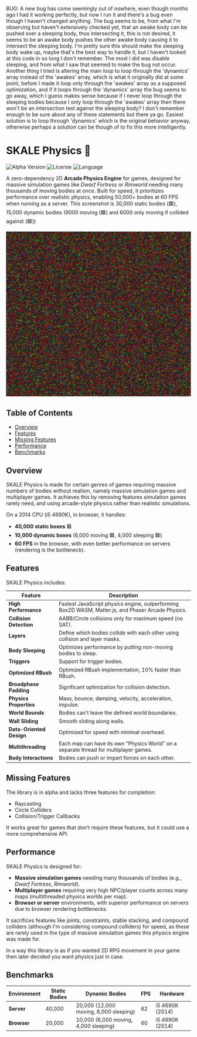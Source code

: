 BUG: A new bug has come seemingly out of nowhere, even though months ago I had it working perfectly, but now I run it and there's a bug even though I haven't changed anything. The bug seems to be, from what I'm observing but haven't extensively checked yet, that an awake body can be pushed over a sleeping body, thus intersecting it, this is not desired, it seems to be an awake body pushes the other awake body causing it to intersect the sleeping body. I'm pretty sure this should make the sleeping body wake up, maybe that's the best way to handle it, but I haven't looked at this code in so long I don't remember. The most I did was disable sleeping, and from what I saw that seemed to make the bug not occur. Another thing I tried is altering the main loop to loop through the 'dynamics' array instead of the 'awakes' array, which is what it originally did at some point, before I made it loop only through the 'awakes' array as a supposed optimization, and if it loops through the 'dynamics' array the bug seems to go away, which I guess makes sense because if I never loop through the sleeping bodies because I only loop through the 'awakes' array then there won't be an intersection test against the sleeping body? I don't remember enough to be sure about any of these statements but there ya go. Easiest solution is to loop through 'dynamics' which is the original behavior anyway, otherwise perhaps a solution can be though of to fix this more intelligently.

# SKALE Physics 🚀

![Alpha Version](https://img.shields.io/badge/Version-Alpha-blue) ![License](https://img.shields.io/badge/License-MIT-green) ![Language](https://img.shields.io/badge/Language-JavaScript-yellow)

A zero-dependency 2D **Arcade Physics Engine** for games, designed for massive simulation games like *Dwarf Fortress* or *Rimworld* needing many thousands of moving bodies at once. Built for speed, it prioritizes performance over realistic physics, enabling 50,000+ bodies at 60 FPS when running as a server. This screenshot is 30,000 static bodies (🟥), 15,000 dynamic bodies (9000 moving (🟩) and 6000 only moving if collided against (🟦))

![SKALE Physics Demo](https://raw.githubusercontent.com/Gabriel-xyz/SKALE-Physics/main/demo/screenshot.jpg)

## Table of Contents
- [Overview](#overview)
- [Features](#features)
- [Missing Features](#missing-features)
- [Performance](#performance)
- [Benchmarks](#benchmarks)

## Overview
SKALE Physics is made for certain genres of games requiring massive numbers of bodies without realism, namely massive simulation games and multiplayer games. It achieves this by removing features simulation games rarely need, and using arcade-style physics rather than realistic simulations.

On a 2014 CPU (i5 4690K), in browser, it handles:
- **40,000 static boxes** 🟥
- **10,000 dynamic boxes** (6,000 moving 🟩, 4,000 sleeping 🟦)
- **60 FPS** in the browser, with even better performance on servers (rendering is the bottleneck).

## Features
SKALE Physics includes:

| Feature | Description |
|---------|-------------|
| **High Performance** | Fastest JavaScript physics engine, outperforming Box2D WASM, Matter.js, and Phaser Arcade Physics. |
| **Collision Detection** | AABB/Circle collisions only for maximum speed (no SAT). |
| **Layers** | Define which bodies collide with each other using collision and layer masks. |
| **Body Sleeping** | Optimizes performance by putting non-moving bodies to sleep. |
| **Triggers** | Support for trigger bodies. |
| **Optimized RBush** | Optimized RBush implementation, 10% faster than RBush. |
| **Broadphase Padding** | Significant optimization for collision detection. |
| **Physics Properties** | Mass, bounce, damping, velocity, acceleration, impulse. |
| **World Bounds** | Bodies can't leave the defined world boundaries. |
| **Wall Sliding** | Smooth sliding along walls. |
| **Data-Oriented Design** | Optimized for speed with minimal overhead. |
| **Multithreading** | Each map can have its own "Physics World" on a separate thread for multiplayer games. |
| **Body Interactions** | Bodies can push or impart forces on each other. |

## Missing Features
The library is in alpha and lacks three features for completion:
- Raycasting
- Circle Colliders
- Collision/Trigger Callbacks

It works great for games that don’t require these features, but it could use a more comprehensive API.

## Performance
SKALE Physics is designed for:
- **Massive simulation games** needing many thousands of bodies (e.g., *Dwarf Fortress*, *Rimworld*).
- **Multiplayer games** requiring very high NPC/player counts across many maps (multithreaded physics worlds per map).
- **Browser or server** environments, with superior performance on servers due to browser rendering bottlenecks.

It sacrifices features like joints, constraints, stable stacking, and compound colliders (although I'm considering compound colliders) for speed, as these are rarely used in the type of massive simulation games this physics engine was made for.

In a way this library is as if you wanted 2D RPG movement in your game then later decided you want physics just in case.

## Benchmarks
| Environment | Static Bodies | Dynamic Bodies | FPS | Hardware |
|-------------|---------------|----------------|-----|----------|
| **Server**  | 40,000        | 20,000 (12,000 moving, 8,000 sleeping) | 62  | i5 4690K (2014) |
| **Browser** | 20,000        | 10,000 (6,000 moving, 4,000 sleeping) | 60  | i5 4690K (2014) |